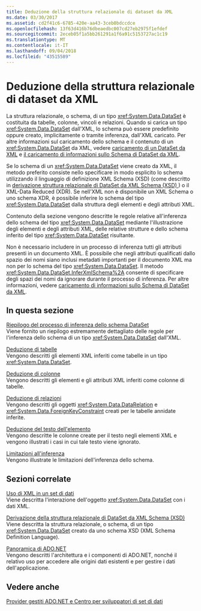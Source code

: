 ```yaml
---
title: Deduzione della struttura relazionale di dataset da XML
ms.date: 03/30/2017
ms.assetid: cd2f41c6-6785-420e-aa43-3ceb0bdccdce
ms.openlocfilehash: 13f63d416b76dbeaedbc007cd27eb2975f1efdef
ms.sourcegitcommit: 2eceb05f1a5bb261291a1f6a91c5153727ac1c19
ms.translationtype: MT
ms.contentlocale: it-IT
ms.lasthandoff: 09/04/2018
ms.locfileid: "43515589"
---
```

# <a name="inferring-dataset-relational-structure-from-xml"></a>Deduzione della struttura relazionale di dataset da XML
La struttura relazionale, o schema, di un tipo <xref:System.Data.DataSet> è costituita da tabelle, colonne, vincoli e relazioni. Quando si carica un tipo <xref:System.Data.DataSet> dall'XML, lo schema può essere predefinito oppure creato, implicitamente o tramite inferenza, dall'XML caricato. Per altre informazioni sul caricamento dello schema e il contenuto di un <xref:System.Data.DataSet> da XML, vedere [caricamento di un DataSet da XML](../../../../../docs/framework/data/adonet/dataset-datatable-dataview/loading-a-dataset-from-xml.md) e [il caricamento di informazioni sullo Schema di DataSet da XML](../../../../../docs/framework/data/adonet/dataset-datatable-dataview/loading-dataset-schema-information-from-xml.md).  
  
 Se lo schema di un <xref:System.Data.DataSet> viene creato da XML, il metodo preferito consiste nello specificare in modo esplicito lo schema utilizzando il linguaggio di definizione XML Schema (XSD) (come descritto in [derivazione struttura relazionale di DataSet da XML Schema (XSD) ](../../../../../docs/framework/data/adonet/dataset-datatable-dataview/deriving-dataset-relational-structure-from-xml-schema-xsd.md)) o il XML-Data Reduced (XDR). Se nell'XML non è disponibile un XML Schema o uno schema XDR, è possibile inferire lo schema del tipo <xref:System.Data.DataSet> dalla struttura degli elementi e degli attributi XML.  
  
 Contenuto della sezione vengono descritte le regole relative all'inferenza dello schema del tipo <xref:System.Data.DataSet> mediante l'illustrazione degli elementi e degli attributi XML, delle relative strutture e dello schema inferito del tipo <xref:System.Data.DataSet> risultante.  
  
 Non è necessario includere in un processo di inferenza tutti gli attributi presenti in un documento XML. È possibile che negli attributi qualificati dallo spazio dei nomi siano inclusi metadati importanti per il documento XML ma non per lo schema del tipo <xref:System.Data.DataSet>. Il metodo <xref:System.Data.DataSet.InferXmlSchema%2A> consente di specificare degli spazi dei nomi da ignorare durante il processo di inferenza. Per altre informazioni, vedere [caricamento di informazioni sullo Schema di DataSet da XML](../../../../../docs/framework/data/adonet/dataset-datatable-dataview/loading-dataset-schema-information-from-xml.md).  
  
## <a name="in-this-section"></a>In questa sezione  
 [Riepilogo del processo di inferenza dello schema DataSet](../../../../../docs/framework/data/adonet/dataset-datatable-dataview/summary-of-the-dataset-schema-inference-process.md)  
 Viene fornito un riepilogo estremamente dettagliato delle regole per l'inferenza dello schema di un tipo <xref:System.Data.DataSet> dall'XML.  
  
 [Deduzione di tabelle](../../../../../docs/framework/data/adonet/dataset-datatable-dataview/inferring-tables.md)  
 Vengono descritti gli elementi XML inferiti come tabelle in un tipo <xref:System.Data.DataSet>.  
  
 [Deduzione di colonne](../../../../../docs/framework/data/adonet/dataset-datatable-dataview/inferring-columns.md)  
 Vengono descritti gli elementi e gli attributi XML inferiti come colonne di tabelle.  
  
 [Deduzione di relazioni](../../../../../docs/framework/data/adonet/dataset-datatable-dataview/inferring-relationships.md)  
 Vengono descritti gli oggetti <xref:System.Data.DataRelation> e <xref:System.Data.ForeignKeyConstraint> creati per le tabelle annidate inferite.  
  
 [Deduzione del testo dell'elemento](../../../../../docs/framework/data/adonet/dataset-datatable-dataview/inferring-element-text.md)  
 Vengono descritte le colonne create per il testo negli elementi XML e vengono illustrati i casi in cui tale testo viene ignorato.  
  
 [Limitazioni all'inferenza](../../../../../docs/framework/data/adonet/dataset-datatable-dataview/inference-limitations.md)  
 Vengono illustrate le limitazioni dell'inferenza dello schema.  
  
## <a name="related-sections"></a>Sezioni correlate  
 [Uso di XML in un set di dati](../../../../../docs/framework/data/adonet/dataset-datatable-dataview/using-xml-in-a-dataset.md)  
 Viene descritta l'interazione dell'oggetto <xref:System.Data.DataSet> con i dati XML.  
  
 [Derivazione della struttura relazionale di DataSet da XML Schema (XSD)](../../../../../docs/framework/data/adonet/dataset-datatable-dataview/deriving-dataset-relational-structure-from-xml-schema-xsd.md)  
 Viene descritta la struttura relazionale, o schema, di un tipo <xref:System.Data.DataSet> creato da uno schema XSD (XML Schema Definition Language).  
  
 [Panoramica di ADO.NET](../../../../../docs/framework/data/adonet/ado-net-overview.md)  
 Vengono descritti l'architettura e i componenti di ADO.NET, nonché il relativo uso per accedere alle origini dati esistenti e per gestire i dati dell'applicazione.  
  
## <a name="see-also"></a>Vedere anche  
 [Provider gestiti ADO.NET e Centro per sviluppatori di set di dati](https://go.microsoft.com/fwlink/?LinkId=217917)

